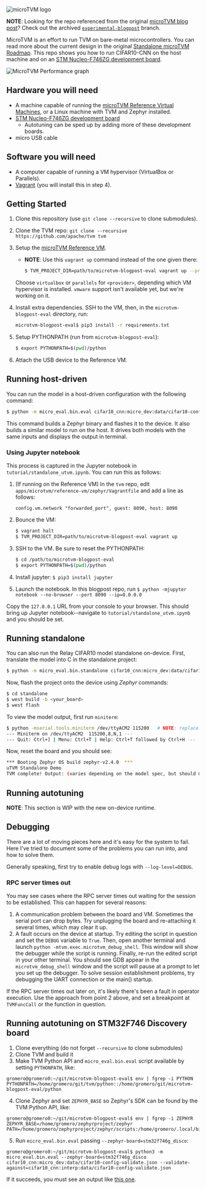 ![microTVM logo](logo.png)

**NOTE**: Looking for the repo referenced from the original [microTVM blog post](https://tvm.apache.org/2020/06/04/tinyml-how-tvm-is-taming-tiny)? Check out the archived [`experimental-blogpost`](https://github.com/areusch/microtvm-blogpost-eval/tree/experimental-blogpost) branch.

MicroTVM is an effort to run TVM on bare-metal microcontrollers. You can read more about the current
design in the original [Standalone microTVM Roadmap](https://discuss.tvm.apache.org/t/rfc-tvm-standalone-tvm-roadmap/6987).
This repo shows you how to run CIFAR10-CNN on the host machine and on an [STM Nucleo-F746ZG development board](
https://www.st.com/en/evaluation-tools/nucleo-f746zg.html).

![MicroTVM Performance graph](graph.png)

## Hardware you will need

* A machine capable of running the [microTVM Reference Virtual Machines](https://tvm.apache.org/docs/tutorials/micro/micro_reference_vm.html#sphx-glr-tutorials-micro-micro-reference-vm-py), or a Linux machine with TVM and Zephyr installed.
* [STM Nucleo-F746ZG development board](https://www.st.com/en/evaluation-tools/nucleo-f746zg.html)
    * Autotuning can be sped up by adding more of these development boards.
* micro USB cable

## Software you will need

* A computer capable of running a VM hypervisor (VirtualBox or Parallels).
* [Vagrant](https://www.vagrantup.com/) (you will install this in step 4).

## Getting Started

1. Clone this repository (use `git clone --recursive` to clone submodules).
2. Clone the TVM repo: `git clone --recursive https://github.com/apache/tvm tvm`
3. Setup the [microTVM Reference VM](https://tvm.apache.org/docs/tutorials/micro/micro_reference_vm.html).
    * __NOTE__: Use this `vagrant up` command instead of the one given there:

        ```bash
        $ TVM_PROJECT_DIR=path/to/microtvm-blogpost-eval vagrant up --provider=<provider>
        ```

    Choose `virtualbox` or `parallels` for `<provider>`, depending which VM hypervisor is installed.
    `vmware` support isn't available yet, but we're working on it.
4. Install extra dependencies. SSH to the VM, then, in the `microtvm-blogpost-eval` directory, run:
    ```bash
    microtvm-blogpost-eval$ pip3 install -r requirements.txt
    ```

5. Setup PYTHONPATH (run from `microtvm-blogpost-eval`):

    ```bash
    $ export PYTHONPATH=$(pwd)/python
    ```

6. Attach the USB device to the Reference VM.

## Running host-driven

You can run the model in a host-driven configuration with the following command:

```bash
$ python -m micro_eval.bin.eval cifar10_cnn:micro_dev:data/cifar10-config-validate.json --validate-against=cifar10_cnn:interp:data/cifar10-config-validate.json
```

This command builds a Zephyr binary and flashes it to the device. It also builds a similar model to run on the host.
It drives both models with the same inputs and displays the output in terminal.

### Using Jupyter notebook

This process is captured in the Jupyter notebook in `tutorial/standalone_utvm.ipynb`. You can run this as follows:

1. (If running on the Reference VM) In the `tvm` repo, edit `apps/microtvm/reference-vm/zephyr/Vagrantfile`
   and add a line as follows:

    ```
    config.vm.network "forwarded_port", guest: 8090, host: 8090
    ```

2. Bounce the VM:

    ```bash
    $ vagrant halt
    $ TVM_PROJECT_DIR=path/to/microtvm-blogpost-eval vagrant up
    ```

3. SSH to the VM. Be sure to reset the PYTHONPATH:

    ```bash
    $ cd /path/to/microtvm-blogpost-eval
    $ export PYTHONPATH=$(pwd)/python
    ```

4. Install jupyter: `$ pip3 install jupyter`

5. Launch the notebook. In this blogpost repo, run `$ python -mjupyter notebook --no-browser --port 8090 --ip=0.0.0.0`

Copy the `127.0.0.1` URL from your console to your browser. This should bring up Jupyter notebook--navigate to
`tutorial/standalone_utvm.ipynb` and you should be set.

## Running standalone

You can also run the Relay CIFAR10 model standalone on-device. First, translate the model into C in the standalone project:

```bash
$ python -m micro_eval.bin.standalone cifar10_cnn:micro_dev:data/cifar10-config-validate.json
```

Now, flash the project onto the device using _Zephyr_ commands:

```bash
$ cd standalone
$ west build -b <your_board>
$ west flash
```

To view the model output, first run `miniterm`:

```bash
$ python -mserial.tools.miniterm /dev/ttyACM2 115200   # NOTE: replace ttyACM2 with your serial port
--- Miniterm on /dev/ttyACM2  115200,8,N,1 ---
--- Quit: Ctrl+] | Menu: Ctrl+T | Help: Ctrl+T followed by Ctrl+H ---
```

Now, reset the board and you should see:

```bash
*** Booting Zephyr OS build zephyr-v2.4.0  ***
uTVM Standalone Demo
TVM complete! Output: (varies depending on the model spec, but should match)
```

## Running autotuning

__NOTE__: This section is WIP with the new on-device runtime.

## Debugging

There are a lot of moving pieces here and it's easy for the system to fail. Here I've tried to document
some of the problems you can run into, and how to solve them.

Generally speaking, first try to enable debug logs with `--log-level=DEBUG`.

### RPC server times out

You may see cases where the RPC server times out waiting for the session to be established. This can
happen for several reasons:

1. A communication problem between the board and VM. Sometimes the serial port can drop bytes. Try
   unplugging the board and re-attaching it several times, which may clear it up.
2. A fault occurs on the device at startup. Try editing the script in question and set the `DEBUG`
   variable to `True`. Then, open another terminal and launch
   `python -mtvm.exec.microtvm_debug_shell`. This window will show the debugger while the script is
   running. Finally, re-run the edited script in your other terminal. You should see GDB appear in
   the `microtvm_debug_shell` window and the script will pause at a prompt to let you set up the
   debugger. To solve session establishment problems, try debugging the UART connection or the
   main() startup.

If the RPC server times out later on, it's likely there's been a fault in operator execution. Use
the approach from point 2 above, and set a breakpoint at `TVMFuncCall` or the function in question.

## Running autotuning on STM32F746 Discovery board

1. Clone everything (do not forget `--recursive` to clone submodules)
2. Clone TVM and build it
3. Make TVM Python API and `micro_eval.bin.eval` script available by setting `PYTHONPATH`, like:
```
gromero@gromero0:~/git/microtvm-blogpost-eval$ env | fgrep -i PYTHON
PYTHONPATH=/home/gromero/git/tvm/python::/home/gromero/git/microtvm-blogpost-eval/python
```
4. Clone Zephyr and set `ZEPHYR_BASE` so Zephyr's SDK can be found by the TVM Python API, like:
```
gromero@gromero0:~/git/microtvm-blogpost-eval$ env | fgrep -i ZEPHYR
ZEPHYR_BASE=/home/gromero/zephyrproject/zephyr
PATH=/home/gromero/zephyrproject/zephyr/scripts:/home/gromero/.local/bin:/home/gromero/.local/bin:/usr/local/sbin:/usr/local/bin:/usr/sbin:/usr/bin:/sbin:/bin:/usr/games:/usr/local/games:/snap/bin
```
5. Run `micro_eval.bin.eval` passing `--zephyr-board=stm32f746g_disco`:
```
gromero@gromero0:~/git/microtvm-blogpost-eval$ python3 -m micro_eval.bin.eval --zephyr-board=stm32f746g_disco cifar10_cnn:micro_dev:data/cifar10-config-validate.json --validate-against=cifar10_cnn:interp:data/cifar10-config-validate.json
```

If it succeeds, you must see an output like [this one](output_example.txt).
